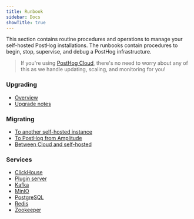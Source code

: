```yaml
---
title: Runbook
sidebar: Docs
showTitle: true
---
```


This section contains routine procedures and operations to manage your self-hosted PostHog installations. The runbooks contain procedures to begin, stop, supervise, and debug a PostHog infrastructure.

> If you're using [PostHog Cloud](/pricing), there's no need to worry about any of this as we handle updating, scaling, and monitoring for you!

### Upgrading

-   [Overview](/docs/runbook/upgrading-posthog)
-   [Upgrade notes](/docs/runbook/upgrade-notes)

### Migrating

-   [To another self-hosted instance](/docs/migrate/migrate-to-another-self-hosted-instance)
-   [To PostHog from Amplitude](/docs/migrate/migrate-from-amplitude/)
-   [Between Cloud and self-hosted](/docs/migrate/migrate-between-cloud-and-self-hosted)

### Services

-   [ClickHouse](/docs/runbook/services/clickhouse)
-   [Plugin server](/docs/runbook/services/plugin-server)
-   [Kafka](/docs/runbook/services/kafka)
-   [MinIO](/docs/runbook/services/minio)
-   [PostgreSQL](/docs/runbook/services/postgresql)
-   [Redis](/docs/runbook/services/redis)
-   [Zookeeper](/docs/runbook/services/zookeeper)
